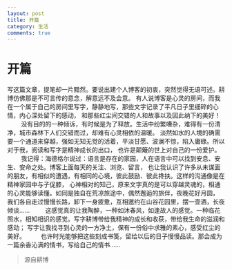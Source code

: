 ```yaml
---
layout: post
title: 开篇
category: 生活
comments: true
---
```


# 开篇

写这篇文章，提笔却一片黯然。要说出建个人博客的初衷，突然觉得无语可述。耕博仿佛那是不可言传的意念，解意远不及会意。
有人说博客是心灵的房间，而我在一个属于自己的房间里写字，静静地写，那些文字记录了平凡日子里细碎的心情，内心深处留下的感动，
和那些红尘间交错的人和故事以及因此纳下的美好！
　　
没有目的的一种倾诉，有时候是为了释放。生活中纷繁嘈杂，难得有一份清净，城市森林下人们交错而过，却难有心灵相依的温暖。
淡然如水的人境的确需要一个通道来穿越，强如无知无觉的活着，平淡甘愿、波澜不惊，陷入庸碌。所以对于我，阅读和写字是精神成长的出口，
也许是颠簸的世上对自己的一份爱护。
　　
我记得：海德格尔说过：语言是存在的家园，人在语言中可以找到安息、安生、安命之处。博客上面每天的关注、浏览、留言，
也让我认识了许多从未谋面的朋友，有相似的遭遇，有相同的心境，彼此鼓励、彼此搀扶。这样的沟通像是在精神家园中与子促膝，
心神相对的知己，原来文字真的是可以穿越灵魂的，相通的心灵能够读懂。如同是独自在荒凉旅途中，偶然邂逅的旅伴，夜晚花好月圆，
我们各自走过慢慢长路，卸下一身疲惫，互相邀约在山谷花园里，摆一壶酒，长夜倾谈……
　　
这感觉真的让我陶醉，一种如沐春风，如逢故人的感觉。一种临花照水，相知相识的感觉。写字耕博带给我精神的成长和收获，带给我生命的滋润和感动；
写字让我找寻到心灵的一方净土，保有一份俗中求雅的素心，感受红尘的美好。
　　
也许时光能够把这些刻成书笺，留给以后的日子慢慢品读。那会成为一篇余香沁满的情书，写给自己的情书……

> 源自耕博